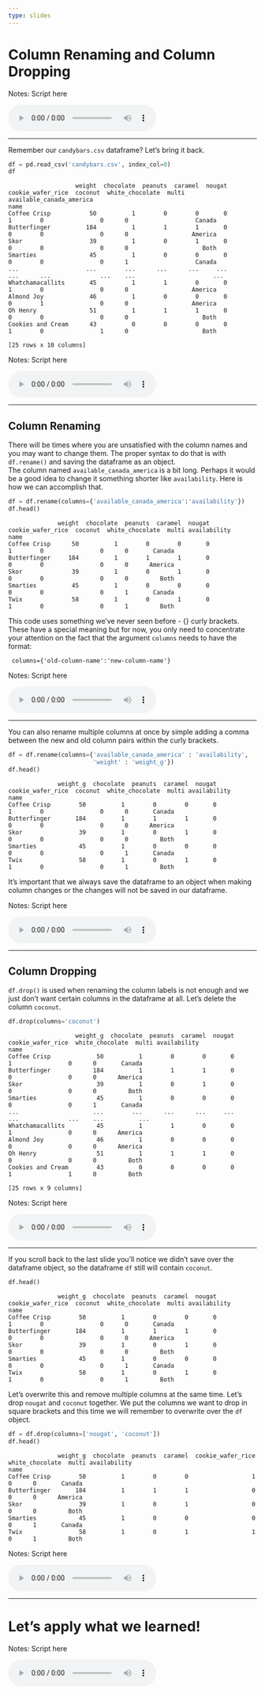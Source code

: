 ```yaml
---
type: slides
---
```


# Column Renaming and Column Dropping

Notes: Script here

<html>

<audio controls >

<source src="/placeholder_audio.mp3" />

</audio>

</html>

---

Remember our `candybars.csv` dataframe? Let’s bring it back.

``` python
df = pd.read_csv('candybars.csv', index_col=0)
df
```

```out
                   weight  chocolate  peanuts  caramel  nougat  cookie_wafer_rice  coconut  white_chocolate  multi available_canada_america
name                                                                                                                                       
Coffee Crisp           50          1        0        0       0                  1        0                0      0                   Canada
Butterfinger          184          1        1        1       0                  0        0                0      0                  America
Skor                   39          1        0        1       0                  0        0                0      0                     Both
Smarties               45          1        0        0       0                  0        0                0      1                   Canada
...                   ...        ...      ...      ...     ...                ...      ...              ...    ...                      ...
Whatchamacallits       45          1        1        0       0                  1        0                0      0                  America
Almond Joy             46          1        0        0       0                  0        1                0      0                  America
Oh Henry               51          1        1        1       0                  0        0                0      0                     Both
Cookies and Cream      43          0        0        0       0                  1        0                1      0                     Both

[25 rows x 10 columns]
```

Notes: Script here

<html>

<audio controls >

<source src="/placeholder_audio.mp3" />

</audio>

</html>

---

## Column Renaming

There will be times where you are unsatisfied with the column names and
you may want to change them. The proper syntax to do that is with
`df.rename()` and saving the dataframe as an object.  
The column named `available_canada_america` is a bit long. Perhaps it
would be a good idea to change it something shorter like `availability`.
Here is how we can accomplish that.

``` python
df = df.rename(columns={'available_canada_america':'availability'})
df.head()
```

```out
              weight  chocolate  peanuts  caramel  nougat  cookie_wafer_rice  coconut  white_chocolate  multi availability
name                                                                                                                      
Coffee Crisp      50          1        0        0       0                  1        0                0      0       Canada
Butterfinger     184          1        1        1       0                  0        0                0      0      America
Skor              39          1        0        1       0                  0        0                0      0         Both
Smarties          45          1        0        0       0                  0        0                0      1       Canada
Twix              58          1        0        1       0                  1        0                0      1         Both
```

This code uses something we’ve never seen before - {} curly brackets.
These have a special meaning but for now, you only need to concentrate
your attention on the fact that the argument `columns` needs to have the
format:

``` 
 columns={'old-column-name':'new-column-name'}
```

Notes: Script here

<html>

<audio controls >

<source src="/placeholder_audio.mp3" />

</audio>

</html>

---

You can also rename multiple columns at once by simple adding a comma
between the new and old column pairs within the curly brackets.

``` python
df = df.rename(columns={'available_canada_america' : 'availability',
                        'weight' : 'weight_g'})
df.head()
```

```out
              weight_g  chocolate  peanuts  caramel  nougat  cookie_wafer_rice  coconut  white_chocolate  multi availability
name                                                                                                                        
Coffee Crisp        50          1        0        0       0                  1        0                0      0       Canada
Butterfinger       184          1        1        1       0                  0        0                0      0      America
Skor                39          1        0        1       0                  0        0                0      0         Both
Smarties            45          1        0        0       0                  0        0                0      1       Canada
Twix                58          1        0        1       0                  1        0                0      1         Both
```

It’s important that we always save the dataframe to an object when
making column changes or the changes will not be saved in our dataframe.

Notes: Script here

<html>

<audio controls >

<source src="/placeholder_audio.mp3" />

</audio>

</html>

---

## Column Dropping

`df.drop()` is used when renaming the column labels is not enough and we
just don’t want certain columns in the dataframe at all. Let’s delete
the column `coconut`.

``` python
df.drop(columns='coconut')
```

```out
                   weight_g  chocolate  peanuts  caramel  nougat  cookie_wafer_rice  white_chocolate  multi availability
name                                                                                                                    
Coffee Crisp             50          1        0        0       0                  1                0      0       Canada
Butterfinger            184          1        1        1       0                  0                0      0      America
Skor                     39          1        0        1       0                  0                0      0         Both
Smarties                 45          1        0        0       0                  0                0      1       Canada
...                     ...        ...      ...      ...     ...                ...              ...    ...          ...
Whatchamacallits         45          1        1        0       0                  1                0      0      America
Almond Joy               46          1        0        0       0                  0                0      0      America
Oh Henry                 51          1        1        1       0                  0                0      0         Both
Cookies and Cream        43          0        0        0       0                  1                1      0         Both

[25 rows x 9 columns]
```

Notes: Script here

<html>

<audio controls >

<source src="/placeholder_audio.mp3" />

</audio>

</html>

---

If you scroll back to the last slide you’ll notice we didn’t save over
the dataframe object, so the dataframe `df` still will contain
`coconut`.

``` python
df.head()
```

```out
              weight_g  chocolate  peanuts  caramel  nougat  cookie_wafer_rice  coconut  white_chocolate  multi availability
name                                                                                                                        
Coffee Crisp        50          1        0        0       0                  1        0                0      0       Canada
Butterfinger       184          1        1        1       0                  0        0                0      0      America
Skor                39          1        0        1       0                  0        0                0      0         Both
Smarties            45          1        0        0       0                  0        0                0      1       Canada
Twix                58          1        0        1       0                  1        0                0      1         Both
```

Let’s overwrite this and remove multiple columns at the same time. Let’s
drop `nougat` and `coconut` together. We put the columns we want to drop
in square brackets and this time we will remember to overwrite over the
`df` object.

``` python
df = df.drop(columns=['nougat', 'coconut'])
df.head()
```

```out
              weight_g  chocolate  peanuts  caramel  cookie_wafer_rice  white_chocolate  multi availability
name                                                                                                       
Coffee Crisp        50          1        0        0                  1                0      0       Canada
Butterfinger       184          1        1        1                  0                0      0      America
Skor                39          1        0        1                  0                0      0         Both
Smarties            45          1        0        0                  0                0      1       Canada
Twix                58          1        0        1                  1                0      1         Both
```

Notes: Script here

<html>

<audio controls >

<source src="/placeholder_audio.mp3" />

</audio>

</html>

---

# Let’s apply what we learned\!

Notes: Script here

<html>

<audio controls >

<source src="/placeholder_audio.mp3" />

</audio>

</html>
